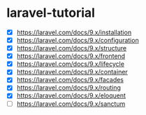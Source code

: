 # laravel-tutorial
- [x] https://laravel.com/docs/9.x/installation
- [x] https://laravel.com/docs/9.x/configuration
- [x] https://laravel.com/docs/9.x/structure
- [x] https://laravel.com/docs/9.x/frontend
- [x] https://laravel.com/docs/9.x/lifecycle
- [x] https://laravel.com/docs/9.x/container
- [x] https://laravel.com/docs/9.x/facades
- [x] https://laravel.com/docs/9.x/routing
- [x] https://laravel.com/docs/9.x/eloquent
- [ ] https://laravel.com/docs/9.x/sanctum
